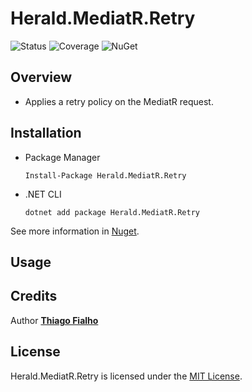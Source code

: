 # Herald.MediatR.Retry

![Status](https://github.com/tcfialho/Herald.MediatR.Retry/workflows/Herald.MediatR.Retry/badge.svg) ![Coverage](https://codecov.io/gh/tcfialho/Herald.MediatR.Retry/branch/master/graph/badge.svg) ![NuGet](https://buildstats.info/nuget/Herald.MediatR.Retry)

## Overview
 - Applies a retry policy on the MediatR request.

## Installation
 - Package Manager
    ```
    Install-Package Herald.MediatR.Retry
    ```
 - .NET CLI
    ```
    dotnet add package Herald.MediatR.Retry
    ```

See more information in [Nuget](https://www.nuget.org/packages/Herald.MediatR.Retry/).

## Usage

## Credits

Author [**Thiago Fialho**](https://br.linkedin.com/in/thiago-fialho-139ab116)

## License

Herald.MediatR.Retry is licensed under the [MIT License](LICENSE).